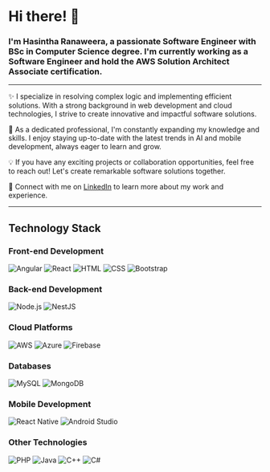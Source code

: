# Hi there! 👋

### I'm Hasintha Ranaweera, a passionate Software Engineer with BSc in Computer Science degree. I'm currently working as a Software Engineer and hold the AWS Solution Architect Associate certification.

<hr/>

✨ I specialize in resolving complex logic and implementing efficient solutions. With a strong background in web development and cloud technologies, I strive to create innovative and impactful software solutions.

🚀 As a dedicated professional, I'm constantly expanding my knowledge and skills. I enjoy staying up-to-date with the latest trends in AI and mobile development, always eager to learn and grow.

💡 If you have any exciting projects or collaboration opportunities, feel free to reach out! Let's create remarkable software solutions together.

🌟 Connect with me on [LinkedIn](https://www.linkedin.com/in/hasintha-ranaweera-90a261157/) to learn more about my work and experience.

<hr/>

## Technology Stack

### Front-end Development
![Angular](https://img.shields.io/badge/Angular-FF0000?style=flat-square&logo=angular&logoColor=white)
![React](https://img.shields.io/badge/React-61DAFB?style=flat-square&logo=react&logoColor=white)
![HTML](https://img.shields.io/badge/HTML5-E34F26?style=flat-square&logo=html5&logoColor=white)
![CSS](https://img.shields.io/badge/CSS3-1572B6?style=flat-square&logo=css3&logoColor=white)
![Bootstrap](https://img.shields.io/badge/Bootstrap-7952B3?style=flat-square&logo=bootstrap&logoColor=white)

### Back-end Development
![Node.js](https://img.shields.io/badge/Node.js-339933?style=flat-square&logo=node.js&logoColor=white)
![NestJS](https://img.shields.io/badge/NestJS-E0234E?style=flat-square&logo=nestjs&logoColor=white)

### Cloud Platforms
![AWS](https://img.shields.io/badge/AWS-232F3E?style=flat-square&logo=amazon-aws&logoColor=white)
![Azure](https://img.shields.io/badge/Azure-0089D6?style=flat-square&logo=microsoft-azure&logoColor=white)
![Firebase](https://img.shields.io/badge/Firebase-FFCA28?style=flat-square&logo=firebase&logoColor=white)

### Databases
![MySQL](https://img.shields.io/badge/MySQL-4479A1?style=flat-square&logo=mysql&logoColor=white)
![MongoDB](https://img.shields.io/badge/MongoDB-47A248?style=flat-square&logo=mongodb&logoColor=white)

### Mobile Development
![React Native](https://img.shields.io/badge/React_Native-61DAFB?style=flat-square&logo=react&logoColor=white)
![Android Studio](https://img.shields.io/badge/Android%20Studio-3DDC84?style=flat-square&logo=android-studio&logoColor=white)

### Other Technologies
![PHP](https://img.shields.io/badge/PHP-777BB4?style=flat-square&logo=php&logoColor=white)
![Java](https://img.shields.io/badge/Java-007396?style=flat-square&logo=java&logoColor=white)
![C++](https://img.shields.io/badge/C++-00599C?style=flat-square&logo=c%2B%2B&logoColor=white)
![C#](https://img.shields.io/badge/C%23-239120?style=flat-square&logo=c-sharp&logoColor=white)

    




